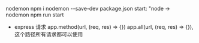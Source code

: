 nodemon
npm i nodemon --save-dev
package.json start: "node -> nodemon
npm run start

- express 请求
  app.method(url, (req, res) => {})
  app.all(url, (req, res) => {}), 这个路径所有请求都可以使用
